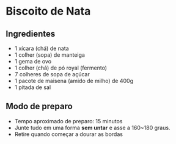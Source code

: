 # Biscoito de Nata

## Ingredientes

- 1 xícara (chá) de nata
- 1 colher (sopa) de manteiga
- 1 gema de ovo
- 1 colher (chá) de pó royal (fermento)
- 7 colheres de sopa de açúcar
- 1 pacote de maisena (amido de milho) de 400g
- 1 pitada de sal

## Modo de preparo

- Tempo aproximado de preparo: 15 minutos
- Junte tudo em uma forma **sem untar** e asse a 160~180 graus. 
- Retire quando começar a dourar as bordas

